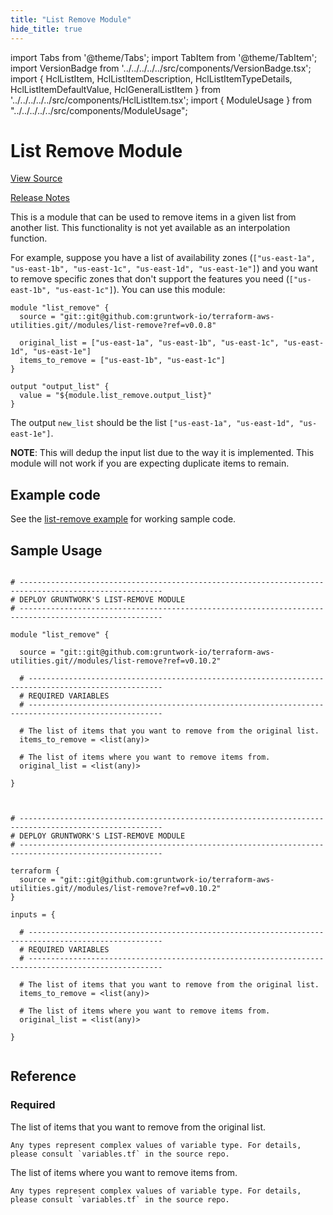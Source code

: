 ```yaml
---
title: "List Remove Module"
hide_title: true
---
```


import Tabs from '@theme/Tabs';
import TabItem from '@theme/TabItem';
import VersionBadge from '../../../../../src/components/VersionBadge.tsx';
import { HclListItem, HclListItemDescription, HclListItemTypeDetails, HclListItemDefaultValue, HclGeneralListItem } from '../../../../../src/components/HclListItem.tsx';
import { ModuleUsage } from "../../../../../src/components/ModuleUsage";

<VersionBadge repoTitle="Terraform Utility Modules" version="0.10.2" lastModifiedVersion="0.9.6"/>

# List Remove Module

<a href="https://github.com/gruntwork-io/terraform-aws-utilities/tree/v0.10.2/modules/list-remove" className="link-button" title="View the source code for this module in GitHub.">View Source</a>

<a href="https://github.com/gruntwork-io/terraform-aws-utilities/releases/tag/v0.9.6" className="link-button" title="Release notes for only versions which impacted this module.">Release Notes</a>

This is a module that can be used to remove items in a given list from another list. This functionality is not yet
available as an interpolation function.

For example, suppose you have a list of availability zones (`["us-east-1a", "us-east-1b", "us-east-1c", "us-east-1d",
"us-east-1e"]`) and you want to remove specific zones that don't support the features you need (`["us-east-1b",
"us-east-1c"]`). You can use this module:

```hcl
module "list_remove" {
  source = "git::git@github.com:gruntwork-io/terraform-aws-utilities.git//modules/list-remove?ref=v0.0.8"

  original_list = ["us-east-1a", "us-east-1b", "us-east-1c", "us-east-1d", "us-east-1e"]
  items_to_remove = ["us-east-1b", "us-east-1c"]
}

output "output_list" {
  value = "${module.list_remove.output_list}"
}
```

The output `new_list` should be the list `["us-east-1a", "us-east-1d", "us-east-1e"]`.

**NOTE**: This will dedup the input list due to the way it is implemented. This module will not work if you are expecting duplicate items to remain.

## Example code

See the [list-remove example](https://github.com/gruntwork-io/terraform-aws-utilities/tree/v0.10.2/examples/list-remove) for working sample code.

## Sample Usage

<Tabs>
<TabItem value="terraform" label="Terraform" default>

```hcl title="main.tf"

# ------------------------------------------------------------------------------------------------------
# DEPLOY GRUNTWORK'S LIST-REMOVE MODULE
# ------------------------------------------------------------------------------------------------------

module "list_remove" {

  source = "git::git@github.com:gruntwork-io/terraform-aws-utilities.git//modules/list-remove?ref=v0.10.2"

  # ----------------------------------------------------------------------------------------------------
  # REQUIRED VARIABLES
  # ----------------------------------------------------------------------------------------------------

  # The list of items that you want to remove from the original list.
  items_to_remove = <list(any)>

  # The list of items where you want to remove items from.
  original_list = <list(any)>

}


```

</TabItem>
<TabItem value="terragrunt" label="Terragrunt" default>

```hcl title="terragrunt.hcl"

# ------------------------------------------------------------------------------------------------------
# DEPLOY GRUNTWORK'S LIST-REMOVE MODULE
# ------------------------------------------------------------------------------------------------------

terraform {
  source = "git::git@github.com:gruntwork-io/terraform-aws-utilities.git//modules/list-remove?ref=v0.10.2"
}

inputs = {

  # ----------------------------------------------------------------------------------------------------
  # REQUIRED VARIABLES
  # ----------------------------------------------------------------------------------------------------

  # The list of items that you want to remove from the original list.
  items_to_remove = <list(any)>

  # The list of items where you want to remove items from.
  original_list = <list(any)>

}


```

</TabItem>
</Tabs>




## Reference

<Tabs>
<TabItem value="inputs" label="Inputs" default>

### Required

<HclListItem name="items_to_remove" requirement="required" type="list(any)">
<HclListItemDescription>

The list of items that you want to remove from the original list.

</HclListItemDescription>
<HclListItemTypeDetails>

```hcl
Any types represent complex values of variable type. For details, please consult `variables.tf` in the source repo.
```

</HclListItemTypeDetails>
</HclListItem>

<HclListItem name="original_list" requirement="required" type="list(any)">
<HclListItemDescription>

The list of items where you want to remove items from.

</HclListItemDescription>
<HclListItemTypeDetails>

```hcl
Any types represent complex values of variable type. For details, please consult `variables.tf` in the source repo.
```

</HclListItemTypeDetails>
</HclListItem>

</TabItem>
<TabItem value="outputs" label="Outputs">

<HclListItem name="output_list">
</HclListItem>

</TabItem>
</Tabs>


<!-- ##DOCS-SOURCER-START
{
  "originalSources": [
    "https://github.com/gruntwork-io/terraform-aws-utilities/tree/v0.10.2/modules/list-remove/readme.md",
    "https://github.com/gruntwork-io/terraform-aws-utilities/tree/v0.10.2/modules/list-remove/variables.tf",
    "https://github.com/gruntwork-io/terraform-aws-utilities/tree/v0.10.2/modules/list-remove/outputs.tf"
  ],
  "sourcePlugin": "module-catalog-api",
  "hash": "81e072b7564666cf32a0bbab841c38bf"
}
##DOCS-SOURCER-END -->
